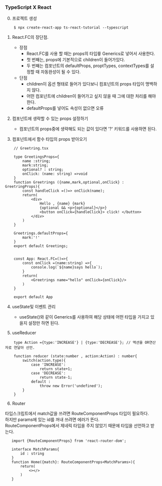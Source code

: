 ### TypeScript X React

0. 프로젝트 생성

```
    $ npx create-react-app ts-react-tutorial --typescript
```

1. React.FC의 장단점.
    * 장점
        - React.FC를 사용 할 때는 props의 타입릏 Generics로 넣어서 사용한다.   
        - 첫 번째는, props에 기본적으로 children이 들어가있다.   
        - 두 번째는 컴포넌트의 defaultProps, proptTypes, contextTypes를 설정할 때 자동완성이 될 수 있다.
    * 단점
        - children이 옵션 형태로 들어가 있다보니 컴포넌트의 props 타입이 명백하지 않다.
        - 어떤 컴포넌트에 children이 들어가고 싶지 않을 때 그에 대한 처리를 해야한다.
        - defaultProps를 넣어도 속성이 없으면 오류

2. 컴포넌트에 생략할 수 있는 props 설정하기
    - 컴포넌트의 props중에 생략해도 되는 값이 있다면 '?' 키워드를 사용하면 된다.

3. 컴포넌트에서 함수 타입의 props 받아오기

``` 
    // Greetring.tsx

    type GreetingsProps={
        name :string;
        mark:string;
        optional? : string;
        onClick: (name: string) =>void 
    }
    function Greetrings ({name,mark,optional,onClick} : GreetringProps){
        const handleClick =()=> onClick(name);
        return(
            <div>
                Hello , {name} {mark}
                {optional && <p>{optional}</p>}
                <button onClick={handleClick}> click! </button>
            </div>
        )
    }

    Greetrings.defaultProps={
        mark:'!'
    }
    export default Greetings;
```

```

    const App: React.FC=()=>{
        const onClick =(name:string) =>{
            console.log(`${name}says hello`);
        }
        return(
            <Greetrings name="hello" onClick={onClick}/>
        )
    }

    export default App
```
4. useState및 이벤트 관리

    - useState<number>()와 같이 Generics를 사용하여 해당 상태에 어떤 타입을 가지고 있을지 설정만 하면 된다.

5. useReducer

```
    type Action ={type:'INCREASE'} | {type:'DECREASE'}; // 액션을 OR연산자로 연달아 선언.

    function reducer (state:number , action:Action) : number{
        switch(action.type){
            case 'INCREASE':
                return state+1;
            case 'DECREASE':
                return state-1;
            default :
                throw new Error('undefined');
        }
    }
``` 


6. Router

타입스크립트에서 match값을 쓰려면 RouteComponentProps 타입이 필요하다.   
하지만 params에 있는 id를 꺼내 쓰려면 에러가 뜬다.   
RouteComponentProps에서 제네릭 타입을 주지 않았기 때문에 타입을 선언하고 받는다. 
```
   import {RouteComponentProps} from 'react-router-dom';

   interface MatchParams{
       id : string
   }
   function Home({match}: RouteComponentProps<MatchParams>){
       return(
           <></>
       )
   }
```